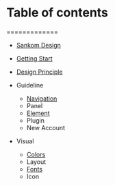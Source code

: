 
# Table of contents
=============

- [Sankom Design](../README.md)

- [Getting Start](getting-start.md)
- [Design Principle](design-principle.md)

- Guideline
  - [Navigation](guideline-navigation.md)
  - Panel
  - [Element](guideline-element.md)
  - Plugin
  - New Account
  

- Visual
  - [Colors](visual-color.md)
  - Layout
  - [Fonts](visual-font.md)
  - Icon